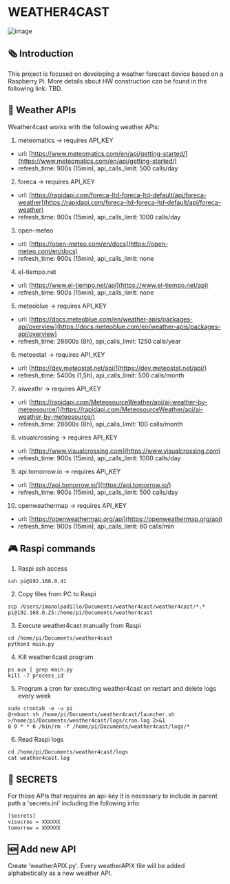 # WEATHER4CAST
![image](https://github.com/imanolpadillo/weather4cast/assets/67315499/6c641faf-240b-4e6a-9bad-6b02a9b2b7c2)

## 🗞️ Introduction
This project is focused on developing a weather forecast device based on a Raspberry Pi. More details about HW construction can be found in the following link: TBD.

## 🔌 Weather APIs
Weather4cast works with the following weather APIs:

1. meteomatics -> requires API_KEY
  - url: [https://www.meteomatics.com/en/api/getting-started/](https://www.meteomatics.com/en/api/getting-started/)
  - refresh_time: 900s (15min), api_calls_limit: 500 calls/day
2. foreca -> requires API_KEY
  - url: [https://rapidapi.com/foreca-ltd-foreca-ltd-default/api/foreca-weather](https://rapidapi.com/foreca-ltd-foreca-ltd-default/api/foreca-weather)
  - refresh_time: 900s (15min), api_calls_limit: 1000 calls/day
3. open-meteo
  - url: [https://open-meteo.com/en/docs](https://open-meteo.com/en/docs)
  - refresh_time: 900s (15min), api_calls_limit: none
4. el-tiempo.net
  - url: [https://www.el-tiempo.net/api](https://www.el-tiempo.net/api)
  - refresh_time: 900s (15min), api_calls_limit: none
5. meteoblue -> requires API_KEY
  - url: [https://docs.meteoblue.com/en/weather-apis/packages-api/overview](https://docs.meteoblue.com/en/weather-apis/packages-api/overview)
  - refresh_time: 28800s  (8h), api_calls_limit: 1250 calls/year
6. meteostat -> requires API_KEY
  - url: [https://dev.meteostat.net/api/](https://dev.meteostat.net/api/)
  - refresh_time: 5400s (1,5h), api_calls_limit: 500 calls/month
7. aiweathr -> requires API_KEY
  - url: [https://rapidapi.com/MeteosourceWeather/api/ai-weather-by-meteosource/](https://rapidapi.com/MeteosourceWeather/api/ai-weather-by-meteosource/)
  - refresh_time: 28800s  (8h), api_calls_limit: 100 calls/month
8. visualcrossing -> requires API_KEY
  - url: [https://www.visualcrossing.com](https://www.visualcrossing.com)
  - refresh_time: 900s (15min), api_calls_limit: 1000 calls/day
9. api.tomorrow.io -> requires API_KEY
  - url: [https://api.tomorrow.io/](https://api.tomorrow.io/)
  - refresh_time: 900s (15min), api_calls_limit: 500 calls/day
10. openweathermap -> requires API_KEY
  - url: [https://openweathermap.org/api](https://openweathermap.org/api)
  - refresh_time: 900s (15min), api_calls_limit: 60 calls/min


## 🎮 Raspi commands

 1.  Raspi ssh access
```
ssh pi@192.168.0.41
```

 2. Copy files from PC to Raspi
```
scp /Users/imanolpadillo/Documents/weather4cast/weather4cast/*.* pi@192.168.0.25:/home/pi/Documents/weather4cast
````

 3. Execute weather4cast manually from Raspi
```
cd /home/pi/Documents/weather4cast
python3 main.py
```

 4. Kill weather4cast program
```
ps aux | grep main.py
kill -7 process_id
```

 5. Program a cron for executing weather4cast on restart and delete logs every week
```
sudo crontab -e -u pi
@reboot sh /home/pi/Documents/weather4cast/launcher.sh >/home/pi/Documents/weather4cast/logs/cron.log 2>&1
0 0 * * 0 /bin/rm -f /home/pi/Documents/weather4cast/logs/*
```

 6. Read Raspi logs
```
cd /home/pi/Documents/weather4cast/logs
cat weather4cast.log
```

## 🔏 SECRETS
For those APIs that requires an api-key it is necessary to include in parent path a 'secrets.ini' including the following info:
```
[secrets]
visucros = XXXXXX
tomorrow = XXXXXX
```

## 🆕 Add new API
Create 'weatherAPIX.py'. Every weatherAPIX file will be added alphabetically as a new weather API.


